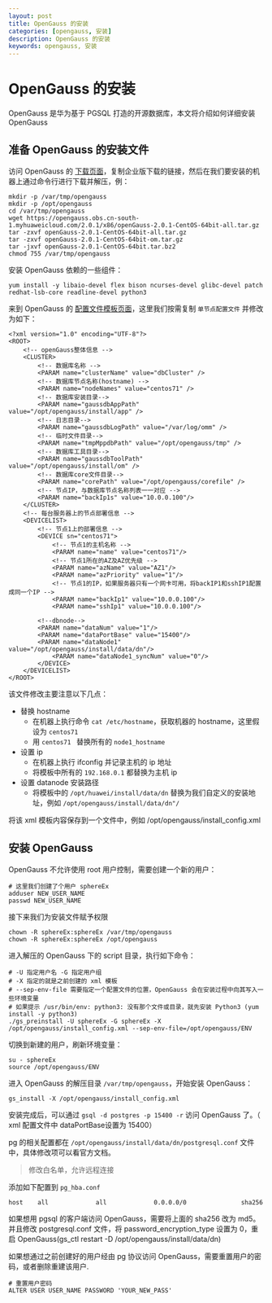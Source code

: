 ```yaml
---
layout: post  
title: OpenGauss 的安装  
categories: [opengauss, 安装]  
description: OpenGauss 的安装  
keywords: opengauss, 安装  
---
```


# OpenGauss 的安装

OpenGauss 是华为基于 PGSQL 打造的开源数据库，本文将介绍如何详细安装 OpenGauss

## 准备 OpenGauss 的安装文件
访问 OpenGauss 的 [下载页面](https://opengauss.org/zh/download.html)，复制企业版下载的链接，然后在我们要安装的机器上通过命令行进行下载并解压，例：

```
mkdir -p /var/tmp/opengauss
mkdir -p /opt/opengauss
cd /var/tmp/opengauss
wget https://opengauss.obs.cn-south-1.myhuaweicloud.com/2.0.1/x86/openGauss-2.0.1-CentOS-64bit-all.tar.gz
tar -zxvf openGauss-2.0.1-CentOS-64bit-all.tar.gz
tar -zxvf openGauss-2.0.1-CentOS-64bit-om.tar.gz
tar -jxvf openGauss-2.0.1-CentOS-64bit.tar.bz2
chmod 755 /var/tmp/opengauss
```
安装 OpenGauss 依赖的一些组件：

```
yum install -y libaio-devel flex bison ncurses-devel glibc-devel patch redhat-lsb-core readline-devel python3
```

来到 OpenGauss 的 [配置文件模板页面](https://opengauss.org/zh/docs/2.0.1/docs/installation/创建XML配置文件.html)，这里我们按需复制 `单节点配置文件` 并修改为如下：

```
<?xml version="1.0" encoding="UTF-8"?>
<ROOT>
    <!-- openGauss整体信息 -->
    <CLUSTER>
        <!-- 数据库名称 -->
        <PARAM name="clusterName" value="dbCluster" />
        <!-- 数据库节点名称(hostname) -->
        <PARAM name="nodeNames" value="centos71" />
        <!-- 数据库安装目录-->
        <PARAM name="gaussdbAppPath" value="/opt/opengauss/install/app" />
        <!-- 日志目录-->
        <PARAM name="gaussdbLogPath" value="/var/log/omm" />
        <!-- 临时文件目录-->
        <PARAM name="tmpMppdbPath" value="/opt/opengauss/tmp" />
        <!-- 数据库工具目录-->
        <PARAM name="gaussdbToolPath" value="/opt/opengauss/install/om" />
        <!-- 数据库core文件目录-->
        <PARAM name="corePath" value="/opt/opengauss/corefile" />
        <!-- 节点IP，与数据库节点名称列表一一对应 -->
        <PARAM name="backIp1s" value="10.0.0.100"/> 
    </CLUSTER>
    <!-- 每台服务器上的节点部署信息 -->
    <DEVICELIST>
        <!-- 节点1上的部署信息 -->
        <DEVICE sn="centos71">
            <!-- 节点1的主机名称 -->
            <PARAM name="name" value="centos71"/>
            <!-- 节点1所在的AZ及AZ优先级 -->
            <PARAM name="azName" value="AZ1"/>
            <PARAM name="azPriority" value="1"/>
            <!-- 节点1的IP，如果服务器只有一个网卡可用，将backIP1和sshIP1配置成同一个IP -->
            <PARAM name="backIp1" value="10.0.0.100"/>
            <PARAM name="sshIp1" value="10.0.0.100"/>
               
	    <!--dbnode-->
	    <PARAM name="dataNum" value="1"/>
	    <PARAM name="dataPortBase" value="15400"/>
	    <PARAM name="dataNode1" value="/opt/opengauss/install/data/dn"/>
            <PARAM name="dataNode1_syncNum" value="0"/>
        </DEVICE>
    </DEVICELIST>
</ROOT>
```

该文件修改主要注意以下几点：

  - 替换 hostname
    - 在机器上执行命令 `cat /etc/hostname`，获取机器的 hostname，这里假设为 `centos71 `
    - 用 `centos71 ` 替换所有的 `node1_hostname `
  - 设置 ip
    - 在机器上执行 ifconfig 并记录主机的 ip 地址
    - 将模板中所有的 `192.168.0.1` 都替换为主机 ip
  - 设置 datanode 安装路径
    - 将模板中的 `/opt/huawei/install/data/dn` 替换为我们自定义的安装地址，例如 `/opt/opengauss/install/data/dn"/`

将该 xml 模板内容保存到一个文件中，例如 /opt/opengauss/install_config.xml

## 安装 OpenGauss

OpenGauss 不允许使用 root 用户控制，需要创建一个新的用户：

```
# 这里我们创建了个用户 sphereEx
adduser NEW_USER_NAME
passwd NEW_USER_NAME
```

接下来我们为安装文件赋予权限

```
chown -R sphereEx:sphereEx /var/tmp/opengauss
chown -R sphereEx:sphereEx /opt/opengauss
```

进入解压的 OpenGauss 下的 script 目录，执行如下命令：

```
# -U 指定用户名 -G 指定用户组
# -X 指定的就是之前创建的 xml 模板
# --sep-env-file 需要指定一个配置文件的位置，OpenGauss 会在安装过程中向其写入一些环境变量
# 如果提示 /usr/bin/env: python3: 没有那个文件或目录，就先安装 Python3 (yum install -y python3)
./gs_preinstall -U sphereEx -G sphereEx -X /opt/opengauss/install_config.xml --sep-env-file=/opt/opengauss/ENV
```

切换到新建的用户，刷新环境变量：

```
su - sphereEx
source /opt/opengauss/ENV
```

进入 OpenGauss 的解压目录 `/var/tmp/opengauss`，开始安装 OpenGauss：

```
gs_install -X /opt/opengauss/install_config.xml 
```

安装完成后，可以通过 `gsql -d postgres -p 15400 -r` 访问 OpenGauss 了。（ xml 配置文件中 dataPortBase设置为 15400）

pg 的相关配置都在 `/opt/opengauss/install/data/dn/postgresql.conf` 文件中，具体修改项可以看官方文档。

> 修改白名单，允许远程连接

添加如下配置到 `pg_hba.conf`

```
host    all             all             0.0.0.0/0               sha256
```

如果想用 pgsql 的客户端访问 OpenGauss，需要将上面的 sha256 改为 md5。并且修改 postgresql.conf 文件，将 password_encryption_type 设置为 0，重启 OpenGauss(gs_ctl restart -D /opt/opengauss/install/data/dn)

如果想通过之前创建好的用户经由 pg 协议访问 OpenGauss，需要重置用户的密码，或者删除重建该用户.

```
# 重置用户密码
ALTER USER USER_NAME PASSWORD 'YOUR_NEW_PASS'
```



